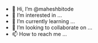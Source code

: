 - 👋 Hi, I’m @maheshbitode
- 👀 I’m interested in ...
- 🌱 I’m currently learning ...
- 💞️ I’m looking to collaborate on ...
- 📫 How to reach me ...

<!---
maheshbitode/maheshbitode is a ✨ special ✨ repository because its `README.md` (this file) appears on your GitHub profile.
You can click the Preview link to take a look at your changes.
--->
